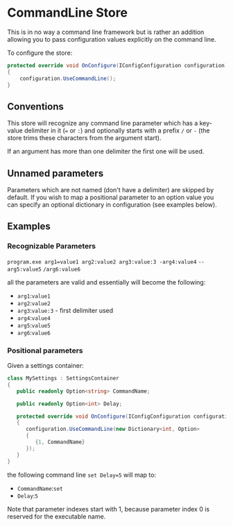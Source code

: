 # CommandLine Store

This is in no way a command line framework but is rather an addition allowing you to pass configuration values explicitly on the command line.

To configure the store:

```csharp
protected override void OnConfigure(IConfigConfiguration configuration)
{
    configuration.UseCommandLine();
}
```

## Conventions

This store will recognize any command line parameter which has a key-value delimiter in it (`=` or `:`) and optionally starts with a prefix `/` or `-` (the store trims these characters from the argument start).

If an argument has more than one delimiter the first one will be used.

## Unnamed parameters

Parameters which are not named (don't have a delimiter) are skipped by default. If you wish to map a positional parameter to an option value you can specify an optional dictionary in configuration (see examples below).

## Examples

### Recognizable Parameters

`program.exe arg1=value1 arg2:value2 arg3:value:3 -arg4:value4` `--arg5:value5` `/arg6:value6`

all the parameters are valid and essentially will become the following:

- `arg1`:`value1`
- `arg2`:`value2`
- `arg3`:`value:3` - first delimiter used
- `arg4`:`value4`
- `arg5`:`value5`
- `arg6`:`value6`

### Positional parameters

Given a settings container:

```csharp
class MySettings : SettingsContainer
{
   public readonly Option<string> CommandName;

   public readonly Option<int> Delay;

   protected override void OnConfigure(IConfigConfiguration configuration)
   {
      configuration.UseCommandLine(new Dictionary<int, Option>
      {
         {1, CommandName}
      });
   }
}
```

the following command line `set Delay=5` will map to:

- `CommandName`:`set`
- `Delay`:`5`

Note that parameter indexes start with 1, because parameter index 0 is reserved for the executable name.
